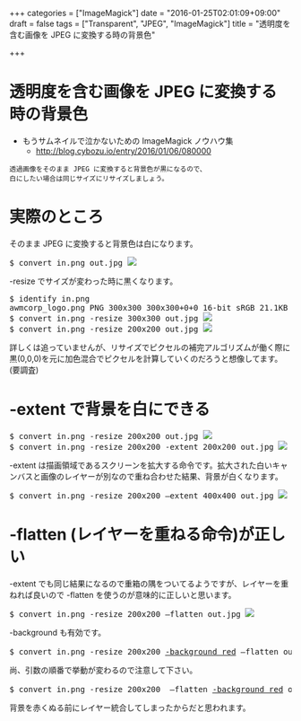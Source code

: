 +++
categories = ["ImageMagick"]
date = "2016-01-25T02:01:09+09:00"
draft = false
tags = ["Transparent", "JPEG", "ImageMagick"]
title = "透明度を含む画像を JPEG に変換する時の背景色"

+++

# 透明度を含む画像を JPEG に変換する時の背景色

 * もうサムネイルで泣かないための ImageMagick ノウハウ集
   * http://blog.cybozu.io/entry/2016/01/06/080000

```
透過画像をそのまま JPEG に変換すると背景色が黒になるので、
白にしたい場合は同じサイズにリサイズしましょう。
```

# 実際のところ

そのまま JPEG に変換すると背景色は白になります。

<pre>
$ convert in.png out.jpg <img src="../logowhite_37p.jpg" />
</pre>

-resize でサイズが変わった時に黒くなります。

<pre>
$ identify in.png
awmcorp_logo.png PNG 300x300 300x300+0+0 16-bit sRGB 21.1KB 0.000u 0:00.000
$ convert in.png -resize 300x300 out.jpg <img src="../logowhite_37p.jpg" />
$ convert in.png -resize 200x200 out.jpg <img src="../logoblack_hh.jpg" />
</pre>

詳しくは追っていませんが、リサイズでピクセルの補完アルゴリズムが働く際に黒(0,0,0)を元に加色混合でピクセルを計算していくのだろうと想像してます。(要調査)

# -extent で背景を白にできる

<pre>
$ convert in.png -resize 200x200 out.jpg <img src="../logoblack_hh.jpg" />
$ convert in.png -resize 200x200 -extent 200x200 out.jpg <img src="../logowhite_hh.jpg" />
</pre>

-extent は描画領域であるスクリーンを拡大する命令です。拡大された白いキャンバスと画像のレイヤーが別なので重ね合わせた結果、背景が白くなります。

<pre>
$ convert in.png -resize 200x200 –extent 400x400 out.jpg <img src="../logowhiteExtent_hh.jpg" />
</pre>

# -flatten (レイヤーを重ねる命令)が正しい

-extent でも同じ結果になるので重箱の隅をついてるようですが、レイヤーを重ねれば良いので -flatten を使うのが意味的に正しいと思います。

<pre>
$ convert in.png -resize 200x200 –flatten out.jpg <img src="../logowhite_hh.jpg" />
</pre>

-background も有効です。

<pre>
$ convert in.png -resize 200x200 <u>-background red</u> –flatten out.jpg <img src="../logored_hh.jpg" />
</pre>

尚、引数の順番で挙動が変わるので注意して下さい。
<pre>
$ convert in.png -resize 200x200  –flatten <u>-background red</u> out.jpg <img src="../logowhite_hh.jpg" />
</pre>

背景を赤くぬる前にレイヤー統合してしまったからだと思われます。
